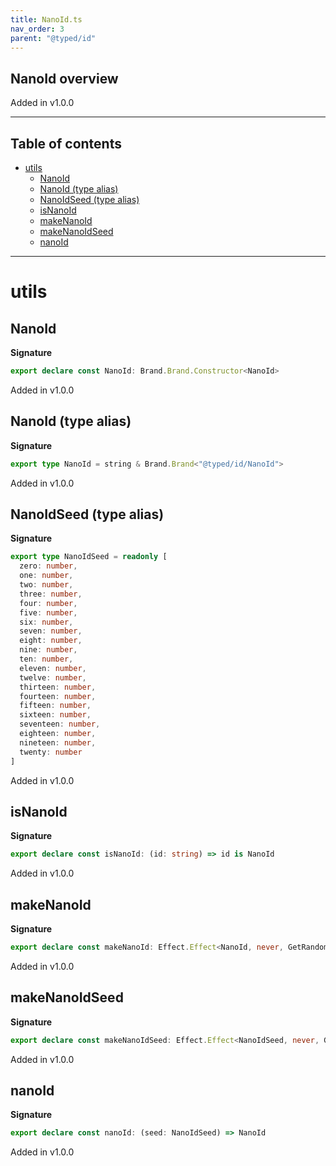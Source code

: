 ```yaml
---
title: NanoId.ts
nav_order: 3
parent: "@typed/id"
---
```


## NanoId overview

Added in v1.0.0

---

<h2 class="text-delta">Table of contents</h2>

- [utils](#utils)
  - [NanoId](#nanoid)
  - [NanoId (type alias)](#nanoid-type-alias)
  - [NanoIdSeed (type alias)](#nanoidseed-type-alias)
  - [isNanoId](#isnanoid)
  - [makeNanoId](#makenanoid)
  - [makeNanoIdSeed](#makenanoidseed)
  - [nanoId](#nanoid-1)

---

# utils

## NanoId

**Signature**

```ts
export declare const NanoId: Brand.Brand.Constructor<NanoId>
```

Added in v1.0.0

## NanoId (type alias)

**Signature**

```ts
export type NanoId = string & Brand.Brand<"@typed/id/NanoId">
```

Added in v1.0.0

## NanoIdSeed (type alias)

**Signature**

```ts
export type NanoIdSeed = readonly [
  zero: number,
  one: number,
  two: number,
  three: number,
  four: number,
  five: number,
  six: number,
  seven: number,
  eight: number,
  nine: number,
  ten: number,
  eleven: number,
  twelve: number,
  thirteen: number,
  fourteen: number,
  fifteen: number,
  sixteen: number,
  seventeen: number,
  eighteen: number,
  nineteen: number,
  twenty: number
]
```

Added in v1.0.0

## isNanoId

**Signature**

```ts
export declare const isNanoId: (id: string) => id is NanoId
```

Added in v1.0.0

## makeNanoId

**Signature**

```ts
export declare const makeNanoId: Effect.Effect<NanoId, never, GetRandomValues>
```

Added in v1.0.0

## makeNanoIdSeed

**Signature**

```ts
export declare const makeNanoIdSeed: Effect.Effect<NanoIdSeed, never, GetRandomValues>
```

Added in v1.0.0

## nanoId

**Signature**

```ts
export declare const nanoId: (seed: NanoIdSeed) => NanoId
```

Added in v1.0.0

